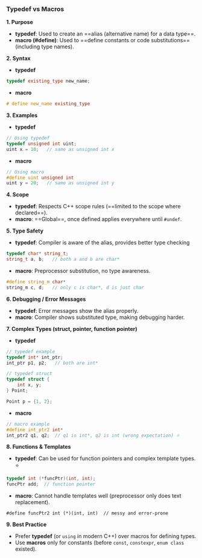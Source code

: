 
### Typedef vs Macros

**1. Purpose**
- **typedef**: Used to create an ==alias (alternative name) for a data type==.
- **macro (#define)**: Used to ==define constants or code substitutions== (including type names).


**2. Syntax**

- **typedef**
```cpp
typedef existing_type new_name;
```

- **macro**
```cpp
# define new_name existing_type
```


**3. Examples**

- **typedef**
```cpp
// Using typedef
typedef unsigned int uint;
uint x = 10;   // same as unsigned int x
```

- **macro**
```cpp
// Using macro
#define uint unsigned int
uint y = 20;   // same as unsigned int y
```

**4. Scope**
- **typedef**: Respects C++ scope rules (==limited to the scope where declared==).
- **macro**: ==Global==, once defined applies everywhere until `#undef`.

**5. Type Safety**

- **typedef**: Compiler is aware of the alias, provides better type checking
```cpp
typedef char* string_t;
string_t a, b;   // both a and b are char*
```

- **macro**: Preprocessor substitution, no type awareness.
```cpp
#define string_m char*
string_m c, d;   // only c is char*, d is just char
```

**6. Debugging / Error Messages**
- **typedef**: Error messages show the alias properly.
- **macro**: Compiler shows substituted type, making debugging harder.

**7. Complex Types (struct, pointer, function pointer)**

- **typedef**
```cpp
// typedef example
typedef int* int_ptr;
int_ptr p1, p2;   // both are int*

// typedef struct
typedef struct {
    int x, y;
} Point;

Point p = {1, 2};
```

- **macro**
```cpp
// macro example
#define int_ptr2 int*
int_ptr2 q1, q2;  // q1 is int*, q2 is int (wrong expectation) ⭐
```

**8. Functions & Templates**

- **typedef**: Can be used for function pointers and complex template types. ⭐
```cpp
typedef int (*funcPtr)(int, int);
funcPtr add;  // function pointer
```

- **macro**: Cannot handle templates well (preprocessor only does text replacement).
```
#define funcPtr2 int (*)(int, int)  // messy and error-prone
```

**9. Best Practice**
- Prefer **typedef** (or `using` in modern C++) over macros for defining types.
- Use **macros** only for constants (before `const`, `constexpr`, `enum class` existed).
    
